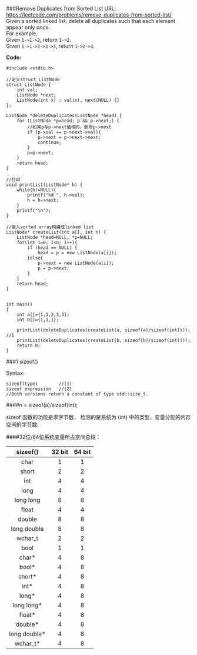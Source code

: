 ###Remove Duplicates from Sorted List
URL: https://leetcode.com/problems/remove-duplicates-from-sorted-list/</br>
Given a sorted linked list, delete all duplicates such that each element appear only _once_.</br>
For example,</br>
Given `1->1->2`, return `1->2`.</br>
Given `1->1->2->3->3`, return `1->2->3`.

__Code:__

	#include <stdio.h>

	//定义struct ListNode
	struct ListNode {
	    int val;
	    ListNode *next;
	    ListNode(int x) : val(x), next(NULL) {}
	};

	ListNode *deleteDuplicates(ListNode *head) {
	    for (ListNode *p=head; p && p->next;) {
	    	//如果p与p->next值相同，删除p->next
	        if (p->val == p->next->val){
	            p->next = p->next->next;
	            continue;
	        }
	        p=p->next;
	    }
	    return head;
	}

	//打印
	void printList(ListNode* h) {
	    while(h!=NULL){
	        printf("%d ", h->val);
	        h = h->next;
	    }
	    printf("\n");
	}

	//输入sorted array构建成linked list
	ListNode* createList(int a[], int n) {
	    ListNode *head=NULL, *p=NULL;
	    for(int i=0; i<n; i++){
	        if (head == NULL) {
	            head = p = new ListNode(a[i]);
	        }else{
	            p->next = new ListNode(a[i]);
	            p = p->next;
	        }
	    }
	    return head;
	}


	int main()
	{
	    int a[]={1,1,2,3,3};
	    int b[]={1,1,1};

	    printList(deleteDuplicates(createList(a, sizeof(a)/sizeof(int))));	//1
	    printList(deleteDuplicates(createList(b, sizeof(b)/sizeof(int))));
	    return 0;
	}

###1 sizeof()

Syntax:

	sizeof(type)		//(1)
	sizeof expression	//(2)
	//Both versions return a constant of type std::size_t.

####n = sizeof(a)/sizeof(int);

sizeof 函数的功能是求字节数， 检测的是系统为 (int) 中的类型、变量分配的内存空间的字节数.

####32位/64位系统变量所占空间总结：

| sizeof() 		|32 bit|64 bit|
|:------------:	|:-----:|:-----:|
|char 			|1|1|
|short	 		|2|2|
|int 			|4|4|
|long 			|4|4|
|long long 		|8|8|
|float 			|4|4|
|double			|8|8|
|long double 	|8|8|
|wchar_t		|2|2|
|bool 			|1|1|
|char* 			|4|8|
|bool*			|4|8|
|short*	 		|4|8|
|int* 			|4|8|
|long* 			|4|8|
|long long*		|4|8|
|float* 		|4|8|
|double*		|4|8|
|long double* 	|4|8|
|wchar_t*		|4|8|